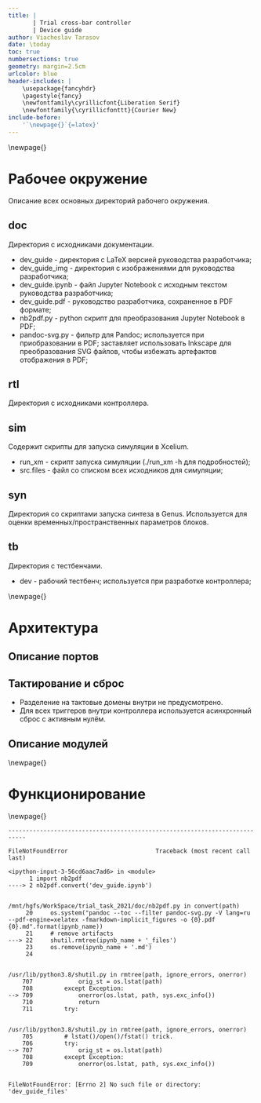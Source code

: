 ```yaml
---
title: |
       | Trial cross-bar controller
       | Device guide
author: Viacheslav Tarasov
date: \today
toc: true
numbersections: true
geometry: margin=2.5cm
urlcolor: blue
header-includes: |
    \usepackage{fancyhdr}
    \pagestyle{fancy}
    \newfontfamily\cyrillicfont{Liberation Serif}
    \newfontfamily{\cyrillicfonttt}{Courier New}
include-before:
    '`\newpage{}`{=latex}'    
---
```

\newpage{}
# Рабочее окружение

Описание всех основных директорий рабочего окружения.

## doc

Директория с исходниками документации.

* dev_guide - директория с LaTeX версией руководства разработчика;
* dev_guide_img - директория с изображениями для руководства разработчика;
* dev_guide.ipynb - файл Jupyter Notebook с исходным текстом руководства разработчика;
* dev_guide.pdf - руководство разработчика, сохраненное в PDF формате;
* nb2pdf.py - python скрипт для преобразования Jupyter Notebook в PDF;
* pandoc-svg.py - фильтр для Pandoc; используется при приобразовании в PDF; заставляет использовать Inkscape для преобразования SVG файлов, чтобы избежать артефактов отображения в PDF;

## rtl

Директория с исходниками контроллера.


## sim

Содержит скрипты для запуска симуляции в Xcelium.

* run_xm - скрипт запуска симуляции (./run_xm -h для подробностей);
* src.files - файл со списком всех исходников для симуляции;

## syn

Директория со скриптами запуска синтеза в Genus. Используется для оценки временных/пространственных параметров блоков.


## tb

Директория с тестбенчами.

* dev - рабочий тестбенч; используется при разработке контроллера;


\newpage{}

# Архитектура

## Описание портов

## Тактирование и сброс

* Разделение на тактовые домены внутри не предусмотрено. 
* Для всех триггеров внутри контроллера используется асинхронный сброс с активным нулём.

## Описание модулей

\newpage{}

# Функционирование

\newpage{}


    ---------------------------------------------------------------------------

    FileNotFoundError                         Traceback (most recent call last)

    <ipython-input-3-56cd6aac7ad6> in <module>
          1 import nb2pdf
    ----> 2 nb2pdf.convert('dev_guide.ipynb')
    

    /mnt/hgfs/WorkSpace/trial_task_2021/doc/nb2pdf.py in convert(path)
         20     os.system("pandoc --toc --filter pandoc-svg.py -V lang=ru --pdf-engine=xelatex -fmarkdown-implicit_figures -o {0}.pdf {0}.md".format(ipynb_name))
         21     # remove artifacts
    ---> 22     shutil.rmtree(ipynb_name + '_files')
         23     os.remove(ipynb_name + '.md')
         24 


    /usr/lib/python3.8/shutil.py in rmtree(path, ignore_errors, onerror)
        707             orig_st = os.lstat(path)
        708         except Exception:
    --> 709             onerror(os.lstat, path, sys.exc_info())
        710             return
        711         try:


    /usr/lib/python3.8/shutil.py in rmtree(path, ignore_errors, onerror)
        705         # lstat()/open()/fstat() trick.
        706         try:
    --> 707             orig_st = os.lstat(path)
        708         except Exception:
        709             onerror(os.lstat, path, sys.exc_info())


    FileNotFoundError: [Errno 2] No such file or directory: 'dev_guide_files'


